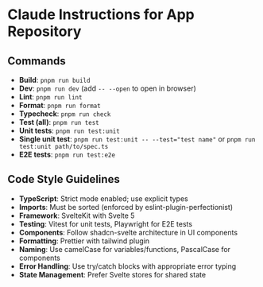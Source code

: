 # Claude Instructions for App Repository

## Commands
- **Build**: `pnpm run build`
- **Dev**: `pnpm run dev` (add `-- --open` to open in browser)
- **Lint**: `pnpm run lint`
- **Format**: `pnpm run format`
- **Typecheck**: `pnpm run check`
- **Test (all)**: `pnpm run test`
- **Unit tests**: `pnpm run test:unit`
- **Single unit test**: `pnpm run test:unit -- --test="test name"` or `pnpm run test:unit path/to/spec.ts`
- **E2E tests**: `pnpm run test:e2e`

## Code Style Guidelines
- **TypeScript**: Strict mode enabled; use explicit types
- **Imports**: Must be sorted (enforced by eslint-plugin-perfectionist)
- **Framework**: SvelteKit with Svelte 5
- **Testing**: Vitest for unit tests, Playwright for E2E tests
- **Components**: Follow shadcn-svelte architecture in UI components
- **Formatting**: Prettier with tailwind plugin
- **Naming**: Use camelCase for variables/functions, PascalCase for components
- **Error Handling**: Use try/catch blocks with appropriate error typing
- **State Management**: Prefer Svelte stores for shared state